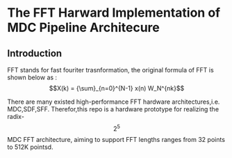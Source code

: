# The FFT Harward Implementation of MDC Pipeline Architecure

## Introduction

FFT stands for fast fouriter trasnformation, the original formula of FFT is shown below as :
$$X(k) = {\sum}_{n=0}^{N-1} x(n) W_N^{nk}$$

There are many existed high-performance FFT hardware architectures,i.e. MDC,SDF,SFF. Therefor,this repo is a hardware prototype for realizing the radix-$$2^5$$ MDC FFT architecture, aiming to support FFT lengths ranges from 32 points to 512K pointsd.
